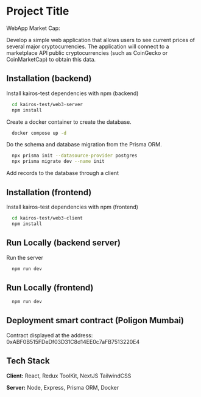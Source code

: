 
# Project Title

WebApp Market Cap:

Develop a simple web application that allows users to see current prices of
several major cryptocurrencies. The application will connect to a marketplace API
public cryptocurrencies (such as CoinGecko or CoinMarketCap) to obtain this data.



## Installation (backend)

Install kairos-test dependencies with npm (backend)

```bash
  cd kairos-test/web3-server
  npm install 
```

Create a docker container to create the database.

```bash
  docker compose up -d
```

Do the schema and database migration from the Prisma ORM.


```bash
  npx prisma init --datasource-provider postgres
  npx prisma migrate dev --name init
```


Add records to the database through a client


## Installation (frontend)


Install kairos-test dependencies with npm (frontend)

```bash
  cd kairos-test/web3-client
  npm install 
```



    
## Run Locally (backend server)

Run the server

```bash
  npm run dev
```

## Run Locally (frontend)

```bash
  npm run dev
```

## Deployment smart contract (Poligon Mumbai)

Contract displayed at the address: 0xABF0B515FDeDf03D31C8d14EE0c7aFB7513220E4


## Tech Stack

**Client:** React, Redux ToolKit, NextJS TailwindCSS

**Server:** Node, Express, Prisma ORM, Docker

